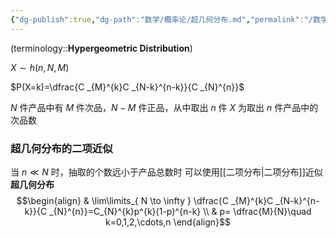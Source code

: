 ```yaml
---
{"dg-publish":true,"dg-path":"数学/概率论/超几何分布.md","permalink":"/数学/概率论/超几何分布/","dgPassFrontmatter":true,"noteIcon":"","created":"2024-05-21T15:20:28.711+08:00","updated":"2024-09-20T00:22:18.997+08:00"}
---
```



(terminology::**Hypergeometric Distribution**)

$X\sim h(n,N,M)$

$P(X=k)=\dfrac{C _{M}^{k}C _{N-k}^{n-k}}{C _{N}^{n}}$

$N$ 件产品中有 $M$ 件次品，$N-M$ 件正品，从中取出 $n$ 件 
$X$ 为取出 $n$ 件产品中的次品数

### 超几何分布的二项近似
当 $n\ll N$ 时，抽取的个数远小于产品总数时
可以使用[[二项分布\|二项分布]]近似**超几何分布**
$$\begin{align}
 & \lim\limits_{ N \to \infty } \dfrac{C _{M}^{k}C _{N-k}^{n-k}}{C _{N}^{n}}=C_{N}^{k}p^{k}(1-p)^{n-k} \\
 & p= \dfrac{M}{N}\quad k=0,1,2,\cdots,n
\end{align}$$

